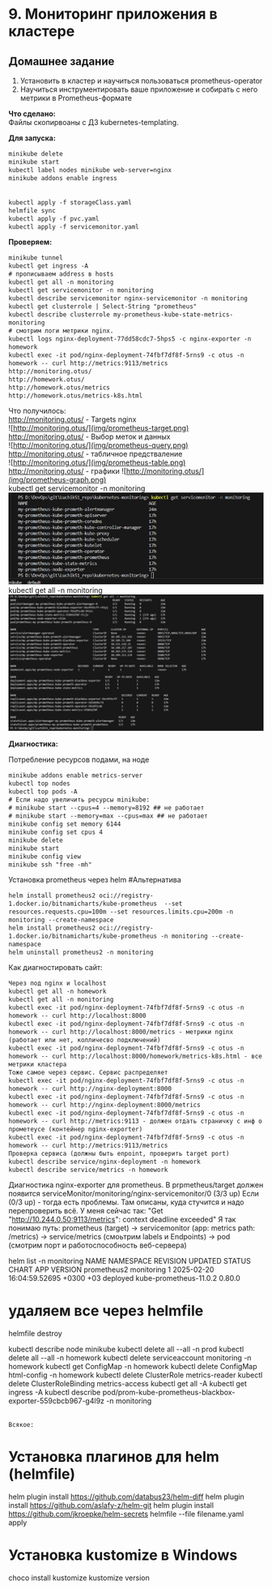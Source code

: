 # 9. Мониторинг приложения в кластере


## Домашнее задание  
1) Установить в кластер и научиться пользоваться prometheus-operator 
2) Научиться инструментировать ваше приложение и собирать с него метрики в Prometheus-формате 

**Что сделано:**  
Файлы скопирвоаны с ДЗ kubernetes-templating.


**Для запуска:**
```
minikube delete
minikube start
kubectl label nodes minikube web-server=nginx
minikube addons enable ingress


kubectl apply -f storageClass.yaml
helmfile sync
kubectl apply -f pvc.yaml
kubectl apply -f servicemonitor.yaml

```

**Проверяем:**
```
minikube tunnel
kubectl get ingress -A 
# прописываем address в hosts
kubectl get all -n monitoring
kubectl get servicemonitor -n monitoring
kubectl describe servicemonitor nginx-servicemonitor -n monitoring
kubectl get clusterrole | Select-String "prometheus"
kubectl describe clusterrole my-prometheus-kube-state-metrics-monitoring
# смотрим логи метрики nginx.
kubectl logs nginx-deployment-77dd58cdc7-5hps5 -c nginx-exporter -n homework
kubectl exec -it pod/nginx-deployment-74fbf7df8f-5rns9 -c otus -n homework -- curl http://metrics:9113/metrics
http://monitoring.otus/
http://homework.otus/
http://homework.otus/metrics
http://homework.otus/metrics-k8s.html

```

Что получилось:  
http://monitoring.otus/ - Targets nginx  
![http://monitoring.otus/](img/prometheus-target.png)  
http://monitoring.otus/ - Выбор меток и данных  
![http://monitoring.otus/](img/prometheus-query.png)  
http://monitoring.otus/ - табличное предстваление  
![http://monitoring.otus/](img/prometheus-table.png)  
http://monitoring.otus/ - графики
![http://monitoring.otus/](img/prometheus-graph.png)  
kubectl get servicemonitor -n monitoring  
![get-servicemonitor](img/get-servicemonitor.png)  
kubectl get all -n monitoring  
![mysql-connect](img/get-all.png)  


**Диагностика:**  

Потребление ресурсов подами, на ноде
```
minikube addons enable metrics-server
kubectl top nodes
kubectl top pods -A
# Если надо увеличить ресурсы minikube:
# minikube start --cpus=4 --memory=8192 ## не работает
# minikube start --memory=max --cpus=max ## не работает
minikube config set memory 6144
minikube config set cpus 4
minikube delete
minikube start
minikube config view
minikube ssh "free -mh"
```

Установка prometheus через helm #Альтернатива 
```
helm install prometheus2 oci://registry-1.docker.io/bitnamicharts/kube-prometheus  --set resources.requests.cpu=100m --set resources.limits.cpu=200m -n monitoring --create-namespace
helm install prometheus2 oci://registry-1.docker.io/bitnamicharts/kube-prometheus -n monitoring --create-namespace
helm uninstall prometheus2 -n monitoring
```

Как диагностировать сайт:
```
Через под nginx и localhost
kubectl get all -n homework
kubectl get all -n monitoring
kubectl exec -it pod/nginx-deployment-74fbf7df8f-5rns9 -c otus -n homework -- curl http://localhost:8000
kubectl exec -it pod/nginx-deployment-74fbf7df8f-5rns9 -c otus -n homework -- curl http://localhost:8000/metrics - метрики nginx (работает или нет, колличесво подключений)
kubectl exec -it pod/nginx-deployment-74fbf7df8f-5rns9 -c otus -n homework -- curl http://localhost:8000/homework/metrics-k8s.html - все метрики кластера
Тоже самое через сервис. Сервис распределяет
kubectl exec -it pod/nginx-deployment-74fbf7df8f-5rns9 -c otus -n homework -- curl http://nginx-deployment:8000
kubectl exec -it pod/nginx-deployment-74fbf7df8f-5rns9 -c otus -n homework -- curl http://nginx-deployment:8000/metrics
kubectl exec -it pod/nginx-deployment-74fbf7df8f-5rns9 -c otus -n homework -- curl http://metrics:9113 - должен отдать страничку с инф о прометеусе (контейнер nginx-exporter)
kubectl exec -it pod/nginx-deployment-74fbf7df8f-5rns9 -c otus -n homework -- curl http://metrics:9113/metrics
Проверка сервиса (должны быть enpoint, проверить target port)
kubectl describe service/nginx-deployment -n homework
kubectl describe service/metrics -n homework
```
Диагностика nginx-exporter для prometheus. В prpmetheus/target должен появится 
serviceMonitor/monitoring/nginx-servicemonitor/0 (3/3 up)
Если (0/3 up) - тогда есть проблемы. Там описаны, куда стучится и надо перепроверить всё. У меня сейчас так: "Get "http://10.244.0.50:9113/metrics": context deadline exceeded"
Я так понимаю путь: prometheus (target) -> servicemonitor (app: metrics path: /metrics) -> service/metrics (смоьтрим labels и Endpoints) -> pod (смотрим порт и работоспособность веб-сервера)

helm list -n monitoring
NAME            NAMESPACE       REVISION        UPDATED                                 STATUS          CHART                   APP VERSION
prometheus2     monitoring      1               2025-02-20 16:04:59.52695 +0300 +03     deployed        kube-prometheus-11.0.2  0.80.0


# удаляем все через helmfile
helmfile destroy

kubectl describe node minikube
kubectl delete all --all -n prod
kubectl delete all --all -n homework
kubectl delete serviceaccount monitoring -n homework
kubectl get ConfigMap -n homework 
kubectl delete ConfigMap html-config -n homework
kubectl delete ClusterRole metrics-reader
kubectl delete ClusterRoleBinding metrics-access
kubectl get all -A
kubectl get ingress -A
kubectl describe pod/prom-kube-prometheus-blackbox-exporter-559cbcb967-g4l9z -n monitoring
```

Всякое:  
```
# Установка плагинов для helm (helmfile)
helm plugin install https://github.com/databus23/helm-diff
helm plugin install https://github.com/aslafy-z/helm-git
helm plugin install https://github.com/jkroepke/helm-secrets
helmfile --file filename.yaml apply
# Установка kustomize в Windows
choco install kustomize
kustomize version
```